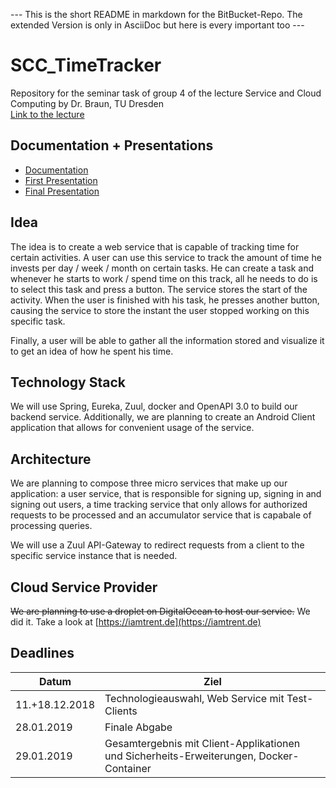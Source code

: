 
--- This is the short README in markdown for the BitBucket-Repo. The extended Version is only in AsciiDoc but here is every important too ---

# SCC_TimeTracker
Repository for the seminar task of group 4 of the lecture Service and Cloud Computing by Dr. Braun, TU Dresden     
[Link to the lecture](https://tu-dresden.de/ing/informatik/sya/professur-fuer-rechnernetze/studium/lehrveranstaltungen/lehrveranstaltungsdetails?ln=de&lv_id=49)

## Documentation + Presentations

* [Documentation](orga/Documentation/documentation.pdf)     
* [First Presentation](orga/SCC_TimeTracker_first_presentation.pdf)    
* [Final Presentation](orga/SCC_TimeTracker_final_presentation.pdf)      

## Idea
The idea is to create a web service that is capable of tracking time for certain activities. A user can use this service to track the amount of time he invests per day / week / month on certain tasks.
He can create a task and whenever he starts to work / spend time on this track, all he needs to do is to select this task and press a button. The service stores the start of the activity. When the user is finished with his task, he presses another button, causing the service to store the instant the user stopped working on this specific task.

Finally, a user will be able to gather all the information stored and visualize it to get an idea of how he spent his time.

## Technology Stack
We will use Spring, Eureka, Zuul, docker and OpenAPI 3.0 to build our backend service.
Additionally, we are planning to create an Android Client application that allows for convenient usage of the service.

## Architecture
We are planning to compose three micro services that make up our application: a user service, that is responsible for signing up, signing in and signing out users, a time tracking service that only allows for authorized requests to be processed and an accumulator service that is capabale of processing queries.

We will use a Zuul API-Gateway to redirect requests from a client to the specific service instance that is needed.

## Cloud Service Provider
~~We are planning to use a droplet on DigitalOcean to host our service.~~
We did it. Take a look at [https://iamtrent.de](https://iamtrent.de)


## Deadlines
| Datum          | Ziel                                                                                    |
|----------------|-----------------------------------------------------------------------------------------|
| 11.+18.12.2018 | Technologieauswahl, Web Service mit Test-Clients                                        |
| 28.01.2019     | Finale Abgabe                                                                           |
| 29.01.2019     | Gesamtergebnis mit Client-Applikationen und Sicherheits-Erweiterungen, Docker-Container |
